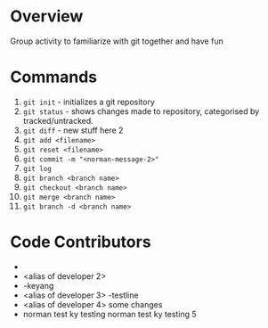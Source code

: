 # Overview

Group activity to familiarize with git together and have fun

# Commands

1. `git init` - initializes a git repository
2. `git status` - shows changes made to repository, categorised by tracked/untracked.
3. `git diff` - new stuff here 2
4. `git add <filename>`
5. `git reset <filename>`
6. `git commit -m "<norman-message-2>"`
7. `git log`
8. `git branch <branch name>`
9. `git checkout <branch name>`
10. `git merge <branch name>`
11. `git branch -d <branch name>`

# Code Contributors

- <alias of developer>
- <alias of developer 2>
- -keyang
- <alias of developer 3>
  -testline
- <alias of developer 4> some changes
- norman test
  ky testing
  norman test
  ky testing 5
